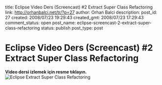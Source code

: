 title: Eclipse Video Ders (Screencast) #2 Extract Super Class Refactoring
link: http://orhanbalci.net/tr/?p=27
author: Orhan Balci
description: 
post_id: 27
created: 2008/07/23 19:29:43
created_gmt: 2008/07/23 17:29:43
comment_status: open
post_name: eclipse-screencast-2-extract-super-class-refactoring
status: publish
post_type: post

# Eclipse Video Ders (Screencast) #2 Extract Super Class Refactoring

**Video dersi izlemek için resme tıklayın.** ![Eclipse Extract Super Class Refactoring](/wp-content/uploads/screencast/eclipse_screencast_extract_super_class_giris.png)